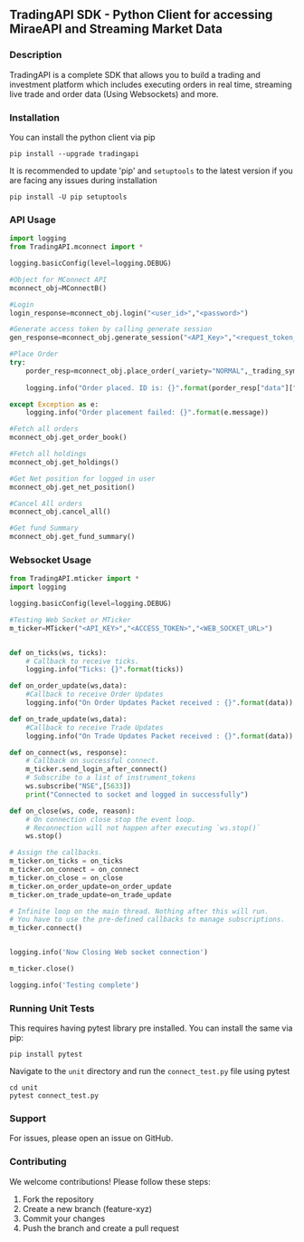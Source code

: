 ## TradingAPI SDK - Python Client for accessing MiraeAPI and Streaming Market Data

### Description
TradingAPI is a complete SDK that allows you to build a trading and investment platform which includes executing orders in real time, streaming live trade and order data (Using Websockets) and more. 

### Installation
You can install the python client via pip

```
pip install --upgrade tradingapi
```

It is recommended to update 'pip' and `setuptools` to the latest version if you are facing any issues during installation

```
pip install -U pip setuptools
```

### API Usage

```python
import logging
from TradingAPI.mconnect import *

logging.basicConfig(level=logging.DEBUG)

#Object for MConnect API
mconnect_obj=MConnectB()

#Login
login_response=mconnect_obj.login("<user_id>","<password>")

#Generate access token by calling generate session
gen_response=mconnect_obj.generate_session("<API_Key>","<request_token_here>","<otp>")

#Place Order
try:
    porder_resp=mconnect_obj.place_order(_variety="NORMAL",_trading_symbol="ACC-EQ",_symboltoken="22",_exchange="NSE",_transactiontype="BUY",_ordertype="MARKET",_quantity="20",_producttype="DELIVERY",_price="0",_triggerprice="0",_squareoff="0",_stoploss="0",_trailingStopLoss="",_disclosedquantity="0",_duration="DAY",_ordertag="")
    
    logging.info("Order placed. ID is: {}".format(porder_resp["data"]["order_id"]))

except Exception as e:
    logging.info("Order placement failed: {}".format(e.message))

#Fetch all orders
mconnect_obj.get_order_book()

#Fetch all holdings
mconnect_obj.get_holdings()

#Get Net position for logged in user
mconnect_obj.get_net_position()

#Cancel All orders
mconnect_obj.cancel_all()

#Get fund Summary
mconnect_obj.get_fund_summary()

```

### Websocket Usage
```python
from TradingAPI.mticker import *
import logging

logging.basicConfig(level=logging.DEBUG)

#Testing Web Socket or MTicker
m_ticker=MTicker("<API_KEY>","<ACCESS_TOKEN>","<WEB_SOCKET_URL>")


def on_ticks(ws, ticks):
    # Callback to receive ticks.
    logging.info("Ticks: {}".format(ticks))

def on_order_update(ws,data):
    #Callback to receive Order Updates
    logging.info("On Order Updates Packet received : {}".format(data))

def on_trade_update(ws,data):
    #Callback to receive Trade Updates
    logging.info("On Trade Updates Packet received : {}".format(data))

def on_connect(ws, response):
    # Callback on successful connect.
    m_ticker.send_login_after_connect()
    # Subscribe to a list of instrument_tokens 
    ws.subscribe("NSE",[5633])
    print("Connected to socket and logged in successfully")

def on_close(ws, code, reason):
    # On connection close stop the event loop.
    # Reconnection will not happen after executing `ws.stop()`
    ws.stop()

# Assign the callbacks.
m_ticker.on_ticks = on_ticks
m_ticker.on_connect = on_connect
m_ticker.on_close = on_close
m_ticker.on_order_update=on_order_update
m_ticker.on_trade_update=on_trade_update

# Infinite loop on the main thread. Nothing after this will run.
# You have to use the pre-defined callbacks to manage subscriptions.
m_ticker.connect()


logging.info('Now Closing Web socket connection')

m_ticker.close()

logging.info('Testing complete')


```

### Running Unit Tests

This requires having pytest library pre installed. You can install the same via pip:

``` pip install pytest ```

Navigate to the ```unit``` directory and run the ```connect_test.py``` file using pytest

```
cd unit
pytest connect_test.py
```

### Support
For issues, please open an issue on GitHub.

### Contributing

We welcome contributions! Please follow these steps:

1. Fork the repository
2. Create a new branch (feature-xyz)
3. Commit your changes
4. Push the branch and create a pull request
